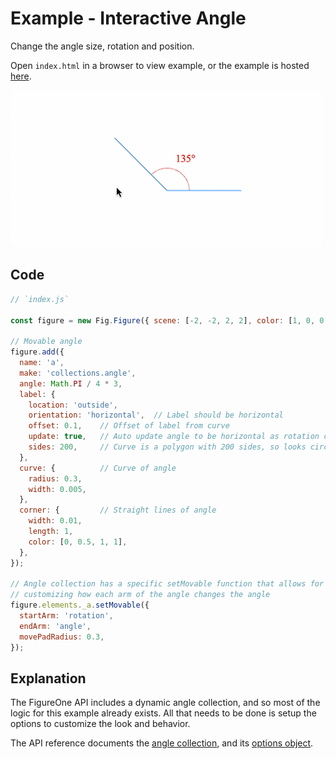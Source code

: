 # Example - Interactive Angle

Change the angle size, rotation and position.

Open `index.html` in a browser to view example, or the example is hosted [here](https://airladon.github.io/FigureOne/examples/Interactive%20Angle/index.html).

![](./example.gif)

## Code

```js
// `index.js`

const figure = new Fig.Figure({ scene: [-2, -2, 2, 2], color: [1, 0, 0, 1] });

// Movable angle
figure.add({
  name: 'a',
  make: 'collections.angle',
  angle: Math.PI / 4 * 3,
  label: {
    location: 'outside',
    orientation: 'horizontal',  // Label should be horizontal
    offset: 0.1,    // Offset of label from curve
    update: true,   // Auto update angle to be horizontal as rotation changes
    sides: 200,     // Curve is a polygon with 200 sides, so looks circular
  },
  curve: {          // Curve of angle
    radius: 0.3,
    width: 0.005,
  },
  corner: {         // Straight lines of angle
    width: 0.01,
    length: 1,
    color: [0, 0.5, 1, 1],
  },
});

// Angle collection has a specific setMovable function that allows for
// customizing how each arm of the angle changes the angle
figure.elements._a.setMovable({
  startArm: 'rotation',
  endArm: 'angle',
  movePadRadius: 0.3,
});
```

## Explanation

The FigureOne API includes a dynamic angle collection, and so most of the logic for this example already exists. All that needs to be done is setup the options to customize the look and behavior.

The API reference documents the [angle collection](https://airladon.github.io/FigureOne/api/#collectionsangle), and its [options object](https://airladon.github.io/FigureOne/api/#col_angle).

